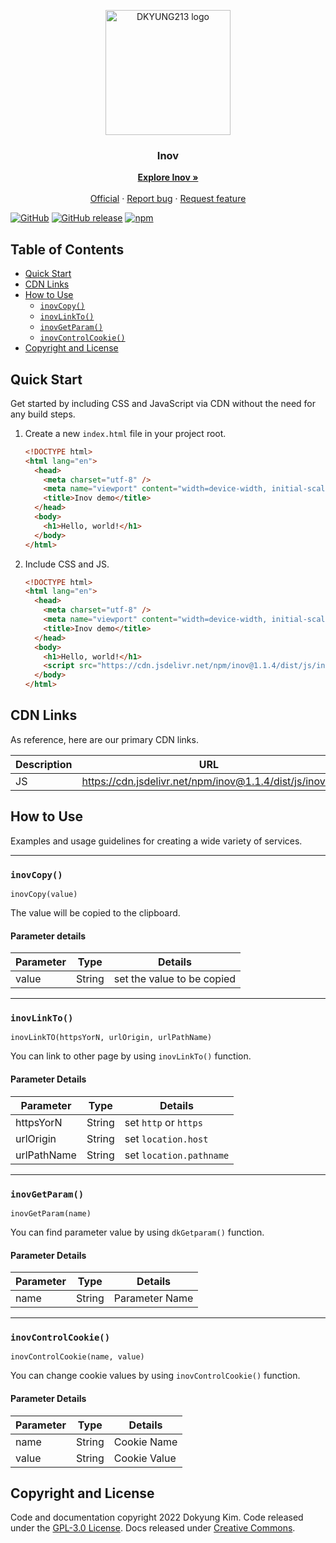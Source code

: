<p align="center">
    <a href="http://www.dkyung213.kr">
    	<img src="http://cdn1.dkyung213.kr/profile/logo-transparent.png" alt="DKYUNG213 logo" width="200" height="200">
    </a>
</p>
<h3 align="center">Inov</h3>
<p align="center">
  <!-- Sleek, intuitive, and powerful front-end framework for faster and easier web development.
  <br> -->
  <a href="#inov"><strong>Explore Inov »</strong></a>
  <br>
  <br>
  <a href="http://www.dkyung213.kr/">Official</a>
  ·
  <a href="http://team.dkyung213.kr/?type=github&id=inov&path=issues%2Fnew%2Fchoose">Report bug</a>
  ·
  <a href="http://team.dkyung213.kr/?type=github&id=inov&path=issues%2Fnew%2Fchoose">Request feature</a>
</p>

[![GitHub](https://img.shields.io/github/license/dkyung213team/inov)](http://team.dkyung213.kr/?type=github&id=inov&path=blob/main/LICENSE)
[![GitHub release](https://img.shields.io/github/v/release/dkyung213team/inov)](http://team.dkyung213.kr/?type=github&id=inov&path=releases)
[![npm](https://img.shields.io/npm/v/inov)](http://team.dkyung213.kr/?type=npm&id=inov&path=)

## Table of Contents

- [Quick Start](#quick-start)
- [CDN Links](#cdn-links)
- [How to Use](#how-to-use)
  - [`inovCopy()`](#inovcopy)
  - [`inovLinkTo()`](#inovlinkto)
  - [`inovGetParam()`](#inovgetparam)
  - [`inovControlCookie()`](#inovcontrolcookie)
- [Copyright and License](#copyright-and-license)

## Quick Start

Get started by including CSS and JavaScript via CDN without the need for any build steps.

1. Create a new `index.html` file in your project root.

   ```html
   <!DOCTYPE html>
   <html lang="en">
     <head>
       <meta charset="utf-8" />
       <meta name="viewport" content="width=device-width, initial-scale=1" />
       <title>Inov demo</title>
     </head>
     <body>
       <h1>Hello, world!</h1>
     </body>
   </html>
   ```

2. Include CSS and JS.

   ```html
   <!DOCTYPE html>
   <html lang="en">
     <head>
       <meta charset="utf-8" />
       <meta name="viewport" content="width=device-width, initial-scale=1" />
       <title>Inov demo</title>
     </head>
     <body>
       <h1>Hello, world!</h1>
       <script src="https://cdn.jsdelivr.net/npm/inov@1.1.4/dist/js/inov.js"></script>
     </body>
   </html>
   ```

## CDN Links

As reference, here are our primary CDN links.

| Description | URL                                                     |
| ----------- | ------------------------------------------------------- |
| JS          | https://cdn.jsdelivr.net/npm/inov@1.1.4/dist/js/inov.js |

## How to Use

Examples and usage guidelines for creating a wide variety of services.

---

### `inovCopy()`

`inovCopy(value)`

The value will be copied to the clipboard.

#### Parameter details

| Parameter | Type   | Details                    |
| --------- | ------ | -------------------------- |
| value     | String | set the value to be copied |

---

### `inovLinkTo()`

`inovLinkTO(httpsYorN, urlOrigin, urlPathName)`

You can link to other page by using `inovLinkTo()` function.

#### Parameter Details

| Parameter   | Type   | Details                 |
| ----------- | ------ | ----------------------- |
| httpsYorN   | String | set `http` or `https`   |
| urlOrigin   | String | set `location.host`     |
| urlPathName | String | set `location.pathname` |

---

### `inovGetParam()`

`inovGetParam(name)`

You can find parameter value by using `dkGetparam()` function.

#### Parameter Details

| Parameter | Type   | Details        |
| --------- | ------ | -------------- |
| name      | String | Parameter Name |

---

### `inovControlCookie()`

`inovControlCookie(name, value)`

You can change cookie values by using `inovControlCookie()` function.

#### Parameter Details

| Parameter | Type   | Details      |
| --------- | ------ | ------------ |
| name      | String | Cookie Name  |
| value     | String | Cookie Value |

## Copyright and License

Code and documentation copyright 2022 Dokyung Kim. Code released under the [GPL-3.0 License](http://team.dkyung213.kr/?type=github&id=inov&path=/blob/main/LICENSE). Docs released under [Creative Commons](https://creativecommons.org/licenses/by-nc-nd/4.0/).

